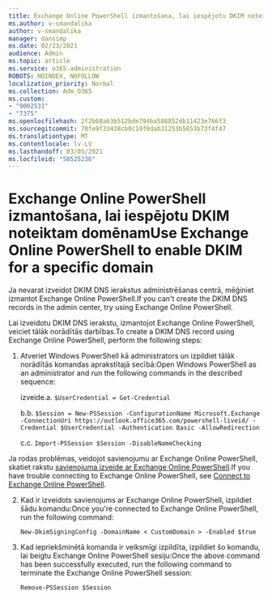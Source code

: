 ```yaml
---
title: Exchange Online PowerShell izmantošana, lai iespējotu DKIM noteiktam domēnam
ms.author: v-smandalika
author: v-smandalika
manager: dansimp
ms.date: 02/23/2021
audience: Admin
ms.topic: article
ms.service: o365-administration
ROBOTS: NOINDEX, NOFOLLOW
localization_priority: Normal
ms.collection: Adm_O365
ms.custom:
- "9002531"
- "7375"
ms.openlocfilehash: 2f2b60a63b512bde794ba588852db11423e766f3
ms.sourcegitcommit: 78fe9f33438cb0c19f0dab31253b5853b73f4f47
ms.translationtype: MT
ms.contentlocale: lv-LV
ms.lasthandoff: 03/05/2021
ms.locfileid: "50525236"
---
```

# <a name="use-exchange-online-powershell-to-enable-dkim-for-a-specific-domain"></a><span data-ttu-id="f40e1-102">Exchange Online PowerShell izmantošana, lai iespējotu DKIM noteiktam domēnam</span><span class="sxs-lookup"><span data-stu-id="f40e1-102">Use Exchange Online PowerShell to enable DKIM for a specific domain</span></span>

<span data-ttu-id="f40e1-103">Ja nevarat izveidot DKIM DNS ierakstus administrēšanas centrā, mēģiniet izmantot Exchange Online PowerShell.</span><span class="sxs-lookup"><span data-stu-id="f40e1-103">If you can't create the DKIM DNS records in the admin center, try using Exchange Online PowerShell.</span></span> 

<span data-ttu-id="f40e1-104">Lai izveidotu DKIM DNS ierakstu, izmantojot Exchange Online PowerShell, veiciet tālāk norādītās darbības.</span><span class="sxs-lookup"><span data-stu-id="f40e1-104">To create a DKIM DNS record using Exchange Online PowerShell, perform the following steps:</span></span>

1. <span data-ttu-id="f40e1-105">Atveriet Windows PowerShell kā administrators un izpildiet tālāk norādītās komandas aprakstītajā secībā:</span><span class="sxs-lookup"><span data-stu-id="f40e1-105">Open Windows PowerShell as an administrator and run the following commands in the described sequence:</span></span>

    <span data-ttu-id="f40e1-106">izveide.</span><span class="sxs-lookup"><span data-stu-id="f40e1-106">a.</span></span> `$UserCredential = Get-Credential`

    <span data-ttu-id="f40e1-107">b.</span><span class="sxs-lookup"><span data-stu-id="f40e1-107">b.</span></span> `$Session = New-PSSession -ConfigurationName Microsoft.Exchange -ConnectionUri https://outlook.office365.com/powershell-liveid/ -Credential $UserCredential -Authentication Basic -AllowRedirection`

    <span data-ttu-id="f40e1-108">c.</span><span class="sxs-lookup"><span data-stu-id="f40e1-108">c.</span></span> `Import-PSSession $Session -DisableNameChecking`
    
<span data-ttu-id="f40e1-109">Ja rodas problēmas, veidojot savienojumu ar Exchange Online PowerShell, skatiet rakstu [savienojuma izveide ar Exchange Online PowerShell](https://docs.microsoft.com/powershell/exchange/connect-to-exchange-online-powershell).</span><span class="sxs-lookup"><span data-stu-id="f40e1-109">If you have trouble connecting to Exchange Online PowerShell, see [Connect to Exchange Online PowerShell](https://docs.microsoft.com/powershell/exchange/connect-to-exchange-online-powershell).</span></span>

2. <span data-ttu-id="f40e1-110">Kad ir izveidots savienojums ar Exchange Online PowerShell, izpildiet šādu komandu:</span><span class="sxs-lookup"><span data-stu-id="f40e1-110">Once you're connected to Exchange Online PowerShell, run the following command:</span></span>

    `New-DkimSigningConfig -DomainName < CustomDomain > -Enabled $true`

3. <span data-ttu-id="f40e1-111">Kad iepriekšminētā komanda ir veiksmīgi izpildīta, izpildiet šo komandu, lai beigtu Exchange Online PowerShell sesiju:</span><span class="sxs-lookup"><span data-stu-id="f40e1-111">Once the above command has been successfully executed, run the following command to terminate the Exchange Online PowerShell session:</span></span>

    `Remove-PSSession $Session` 



